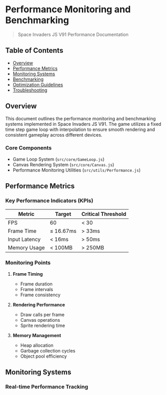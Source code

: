 # Performance Monitoring and Benchmarking
> Space Invaders JS V91 Performance Documentation

## Table of Contents
- [Overview](#overview)
- [Performance Metrics](#performance-metrics)
- [Monitoring Systems](#monitoring-systems)
- [Benchmarking](#benchmarking)
- [Optimization Guidelines](#optimization-guidelines)
- [Troubleshooting](#troubleshooting)

## Overview

This document outlines the performance monitoring and benchmarking systems implemented in Space Invaders JS V91. The game utilizes a fixed time step game loop with interpolation to ensure smooth rendering and consistent gameplay across different devices.

### Core Components
- Game Loop System (`src/core/GameLoop.js`)
- Canvas Rendering System (`src/core/Canvas.js`)
- Performance Monitoring Utilities (`src/utils/Performance.js`)

## Performance Metrics

### Key Performance Indicators (KPIs)

| Metric | Target | Critical Threshold |
|--------|--------|-------------------|
| FPS | 60 | < 30 |
| Frame Time | ≤ 16.67ms | > 33ms |
| Input Latency | < 16ms | > 50ms |
| Memory Usage | < 100MB | > 250MB |

### Monitoring Points
1. **Frame Timing**
   - Frame duration
   - Frame intervals
   - Frame consistency

2. **Rendering Performance**
   - Draw calls per frame
   - Canvas operations
   - Sprite rendering time

3. **Memory Management**
   - Heap allocation
   - Garbage collection cycles
   - Object pool efficiency

## Monitoring Systems

### Real-time Performance Tracking
